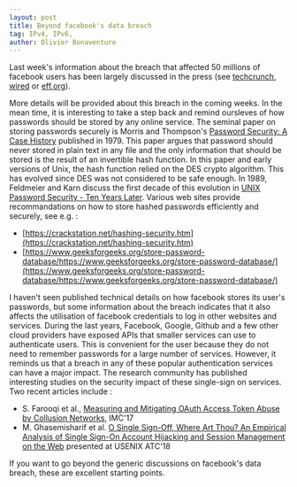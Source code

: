 ```yaml
---
layout: post
title: Beyond facebook's data breach
tag: IPv4, IPv6, 
author: Olivier Bonaventure
---
```


Last week's information about the breach that affected 50 millions of facebook users has been largely discussed in the press (see [techcrunch](https://techcrunch.com/2018/09/28/everything-you-need-to-know-about-facebooks-data-breach-affecting-50m-users/?guccounter=1-), [wired](https://www.wired.com/story/facebook-security-breach-50-million-accounts/) or [eff.org](https://www.eff.org/deeplinks/2018/09/facebook-data-breach-affects-least-50-million-users)).

More details will be provided about this breach in the coming weeks. In the mean time, it is interesting to take a step back and remind oursleves of how passwords should be stored by any online service. The seminal paper on storing passwords securely is Morris and Thompson's [Password Security: A Case History](http://citeseerx.ist.psu.edu/viewdoc/download?doi=10.1.1.128.1635&rep=rep1&type=pdf) published in 1979. This paper argues that password should never stored in plain text in any file and the only information that should be stored is the result of an invertible hash function. In this paper and early versions of Unix, the hash function relied on the DES crypto algorithm. This has evolved since DES was not considered to be safe enough. In 1989, Feldmeier and Karn discuss the first decade of this evolution in [UNIX Password Security - Ten Years Later](https://link.springer.com/content/pdf/10.1007/0-387-34805-0_6.pdf). Various web sites provide recommandations on how to store hashed passwords efficiently and securely, see e.g. :

 - [https://crackstation.net/hashing-security.htm](https://crackstation.net/hashing-security.htm)
 - [https://www.geeksforgeeks.org/store-password-database/https://www.geeksforgeeks.org/store-password-database/](https://www.geeksforgeeks.org/store-password-database/https://www.geeksforgeeks.org/store-password-database/)


I haven't seen published technical details on how facebook stores its user's passwords, but some information about the breach indicates that it also affects the utilisation of facebook credentials to log in other websites and services. During the last years, Facebook, Google, Github and a few other cloud providers have exposed APIs that smaller services can use to authenticate users. This is convenient for the user because they do not need to remember passwords for a large number of services. However, it reminds us that a breach in any of these popular authentication services can have a major impact. The research community has published interesting studies on the security impact of these single-sign on services. Two recent articles include :

 - S. Farooqi et al., [Measuring and Mitigating OAuth Access Token Abuse
by Collusion Networks](http://homepage.divms.uiowa.edu/~mshafiq/files/shehroze-oauth-imc2017.pdf), IMC'17
 - M. Ghasemisharif et al. [O Single Sign-Off, Where Art Thou? An Empirical Analysis of Single Sign-On Account Hijacking and Session Management on the Web](https://www.usenix.org/conference/usenixsecurity18/presentation/ghasemisharif) presented at USENIX ATC'18

If you want to go beyond the generic discussions on facebook's data breach, these are excellent starting points.